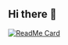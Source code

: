 ## Hi there 👋

<!-- <a href="https://github.com/anuraghazra/github-readme-stats">
  <img align="left" src="https://github-readme-stats.vercel.app/api?username=HidakaRintaro&show_icons=true&theme=dark" alt="Neos21 Stats">
</a>
<a href="https://github.com/anuraghazra/github-readme-stats">
  <img align="right" src="https://github-readme-stats.vercel.app/api/top-langs/?username=HidakaRintaro&theme=dark" />
</a>
 -->
 [![ReadMe Card](https://github-readme-stats.vercel.app/api?username=HidakaRintaro&show_icons=true&theme=dark)](https://github.com/Hidakarintaro)
 
